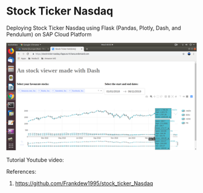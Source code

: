 # Stock Ticker Nasdaq

Deploying Stock Ticker Nasdaq using Flask (Pandas, Plotly, Dash, and Pendulum) on SAP Cloud Platform

![alt text](https://github.com/jenizar/Stock-Ticker-Nasdaq/blob/master/Screenshot.png)

Tutorial
Youtube video:


References:
1. https://github.com/Frankdew1995/stock_ticker_Nasdaq
